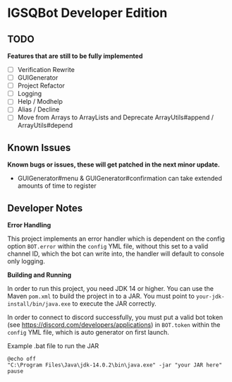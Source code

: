 # IGSQBot Developer Edition
 
## TODO
**Features that are still to be fully implemented**
 - [ ] Verification Rewrite
 - [ ] GUIGenerator
 - [ ] Project Refactor
 - [ ] Logging
 - [ ] Help / Modhelp
 - [ ] Alias / Decline
 - [ ] Move from Arrays to ArrayLists and Deprecate ArrayUtils#append / ArrayUtils#depend

## Known Issues
**Known bugs or issues, these will get patched in the next minor update.**
 - GUIGenerator#menu & GUIGenerator#confirmation can take extended amounts of time to register

## Developer Notes
**Error Handling**

This project implements an error handler which is dependent on
the config option `BOT.error` within the `config` YML file, without this set to a valid channel ID, which the bot can write into, 
the handler will default to console only logging.

**Building and Running**

In order to run this project, you need JDK 14 or higher.
You can use the Maven `pom.xml` to build the project in to a JAR.
You must point to `your-jdk-install/bin/java.exe` to execute the JAR correctly.

In order to connect to discord successfully, you must put a valid bot token (see https://discord.com/developers/applications)
in `BOT.token` within the `config` YML file, which is auto generator on first launch.

Example .bat file to run the JAR
```
@echo off
"C:\Program Files\Java\jdk-14.0.2\bin\java.exe" -jar "your JAR here"
pause
```
